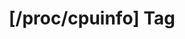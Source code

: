 ---
article_id: 0
description: List of articles under [/proc/cpuinfo] tag.
image: http://huntingbears.com.ve/static/img/site/mstile-310x310.png
layout: tag
slug: proccpuinfo
title: '[/proc/cpuinfo] Tag'
---